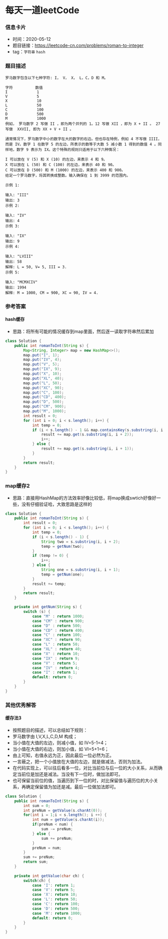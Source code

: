 # 每天一道leetCode

### 信息卡片

- 时间：2020-05-12
- 题目链接：https://leetcode-cn.com/problems/roman-to-integer
- tag：`字符串` `hash`

### 题目描述

```
罗马数字包含以下七种字符: I， V， X， L，C，D 和 M。

字符          数值
I             1
V             5
X             10
L             50
C             100
D             500
M             1000
例如， 罗马数字 2 写做 II ，即为两个并列的 1。12 写做 XII ，即为 X + II 。 27 写做  XXVII, 即为 XX + V + II 。

通常情况下，罗马数字中小的数字在大的数字的右边。但也存在特例，例如 4 不写做 IIII，而是 IV。数字 1 在数字 5 的左边，所表示的数等于大数 5 减小数 1 得到的数值 4 。同样地，数字 9 表示为 IX。这个特殊的规则只适用于以下六种情况：

I 可以放在 V (5) 和 X (10) 的左边，来表示 4 和 9。
X 可以放在 L (50) 和 C (100) 的左边，来表示 40 和 90。 
C 可以放在 D (500) 和 M (1000) 的左边，来表示 400 和 900。
给定一个罗马数字，将其转换成整数。输入确保在 1 到 3999 的范围内。

示例 1:

输入: "III"
输出: 3
示例 2:

输入: "IV"
输出: 4
示例 3:

输入: "IX"
输出: 9
示例 4:

输入: "LVIII"
输出: 58
解释: L = 50, V= 5, III = 3.
示例 5:

输入: "MCMXCIV"
输出: 1994
解释: M = 1000, CM = 900, XC = 90, IV = 4.
```

### 参考答案

#### hash缓存
- 思路：将所有可能的情况缓存到map里面，然后逐一读取字符串然后累加

```java
class Solution {
    public int romanToInt(String s) {
        Map<String, Integer> map = new HashMap<>();
        map.put("I", 1);
        map.put("IV", 4);
        map.put("V", 5);
        map.put("IX", 9);
        map.put("X", 10);
        map.put("XL", 40);
        map.put("L", 50);
        map.put("XC", 90);
        map.put("C", 100);
        map.put("CD", 400);
        map.put("D", 500);
        map.put("CM", 900);
        map.put("M", 1000);
        int result = 0;
        for (int i = 0; i < s.length(); i++) {
            int temp = 0;
            if (i < s.length() - 1 && map.containsKey(s.substring(i, i + 2))) {
                result += map.get(s.substring(i, i + 2));
                i++;
            } else {
                result += map.get(s.substring(i, i + 1));
            }
        }
        return result;
    }
}
```

### map缓存2
- 思路：直接用HashMap的方法效率好像比较低，将map换成swtich好像好一些，没有仔细验证哈，大致思路是这样的

```java
class Solution {
    public int romanToInt(String s) {
        int result = 0;
        for (int i = 0; i < s.length(); i++) {
            int temp = 0;
            if (i < s.length() - 1) {
                String two = s.substring(i, i + 2);
                temp = getNum(two);
            }
            if (temp != 0) {
                i++;
            } else {
                String one = s.substring(i, i + 1);
                temp = getNum(one);
            }
            result += temp;
        }
        return result;
    }

    private int getNum(String s) {
        switch (s) {
            case "M" : return 1000;
            case "CM" : return 900;
            case "D" : return 500;
            case "CD" : return 400;
            case "C" : return 100;
            case "XC" : return 90;
            case "L" : return 50;
            case "XL" : return 40;
            case "X" : return 10;
            case "IX" : return 9;
            case "V" : return 5;
            case "IV" : return 4;
            case "I" : return 1;
            default: return 0;
        }
    }
}
```

### 其他优秀解答

#### 缓存法3
- 按照题目的描述，可以总结如下规则：
- 罗马数字由 I,V,X,L,C,D,M 构成；
- 当小值在大值的左边，则减小值，如 IV=5-1=4；
- 当小值在大值的右边，则加小值，如 VI=5+1=6；
- 由上可知，右值永远为正，因此最后一位必然为正。
- 一言蔽之，把一个小值放在大值的左边，就是做减法，否则为加法。
- 在代码实现上，可以往后看多一位，对比当前位与后一位的大小关系，从而确定当前位是加还是减法。当没有下一位时，做加法即可。
- 也可保留当前位的值，当遍历到下一位的时，对比保留值与遍历位的大小关系，再确定保留值为加还是减。最后一位做加法即可。

```java
class Solution {
    public int romanToInt(String s) {
        int sum = 0;
        int preNum = getValue(s.charAt(0));
        for(int i = 1;i < s.length(); i ++) {
            int num = getValue(s.charAt(i));
            if(preNum < num) {
                sum -= preNum;
            } else {
                sum += preNum;
            }
            preNum = num;
        }
        sum += preNum;
        return sum;
    }
    
    private int getValue(char ch) {
        switch(ch) {
            case 'I': return 1;
            case 'V': return 5;
            case 'X': return 10;
            case 'L': return 50;
            case 'C': return 100;
            case 'D': return 500;
            case 'M': return 1000;
            default: return 0;
        }
    }
}
```

